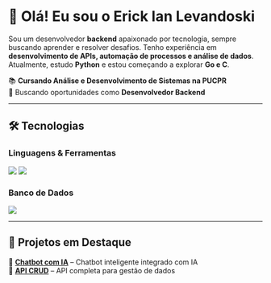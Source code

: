 # 👋 Olá! Eu sou o Erick Ian Levandoski  

Sou um desenvolvedor **backend** apaixonado por tecnologia, sempre buscando aprender e resolver desafios. Tenho experiência em **desenvolvimento de APIs, automação de processos e análise de dados**. Atualmente, estudo **Python** e estou começando a explorar **Go e C**.  

📚 **Cursando Análise e Desenvolvimento de Sistemas na PUCPR**  
🚀 Buscando oportunidades como **Desenvolvedor Backend**  

---

## 🛠️ Tecnologias  
### **Linguagens & Ferramentas**  
<img src="https://skillicons.dev/icons?i=python,vscode,git,github" />  
<img src="https://skillicons.dev/icons?i=aws,flask,postman,selenium,ubuntu" />  

### **Banco de Dados**  
<img src="https://skillicons.dev/icons?i=mysql" />  

---

## 📌 Projetos em Destaque  
🔹 [**Chatbot com IA**](https://github.com/Erick-IL/Flask_API) – Chatbot inteligente integrado com IA  
🔹 [**API CRUD**](https://github.com/Erick-IL/ai_chat) – API completa para gestão de dados  
